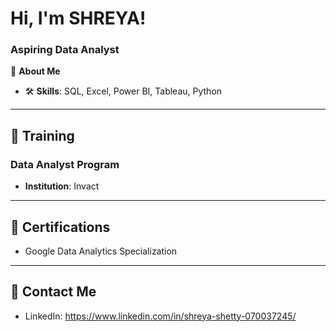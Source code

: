 # Hi, I'm SHREYA!  
### Aspiring Data Analyst  

🌟 **About Me**  

- 🛠️ **Skills**: SQL, Excel, Power BI, Tableau, Python  
---

## 📘 **Training**
### Data Analyst Program
- **Institution**: Invact  
 ---

## 📜 **Certifications**
- Google Data Analytics Specialization 
---

## 📧 **Contact Me**
- LinkedIn: https://www.linkedin.com/in/shreya-shetty-070037245/   


